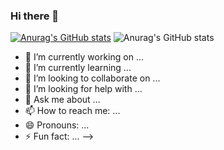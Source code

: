 ### Hi there 👋

[![Anurag's GitHub stats](https://github-readme-stats.vercel.app/api?username=MatheusVSEstevao)](https://github.com/MatheusVSEstevao/github-readme-stats)
![Anurag's GitHub stats](https://github-readme-stats.vercel.app/api?username=MatheusVSEstevao&show_icons=true&theme=radical)

- 🔭 I’m currently working on ...
- 🌱 I’m currently learning ...
- 👯 I’m looking to collaborate on ...
- 🤔 I’m looking for help with ...
- 💬 Ask me about ...
- 📫 How to reach me: ...
- 😄 Pronouns: ...
- ⚡ Fun fact: ...
-->
